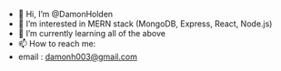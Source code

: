 - 👋 Hi, I’m @DamonHolden
- 👀 I’m interested in MERN stack (MongoDB, Express, React, Node.js)
- 🌱 I’m currently learning all of the above
- 📫 How to reach me:
- email : damonh003@gmail.com

<!---
DamonHolden/DamonHolden is a ✨ special ✨ repository because its `README.md` (this file) appears on your GitHub profile.
You can click the Preview link to take a look at your changes.
--->
